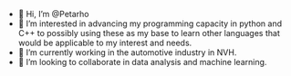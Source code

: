 - 👋 Hi, I’m @Petarho
- 👀 I’m interested in advancing my programming capacity in python and C++ to possibly using these as my base to learn other languages that would be applicable to my interest and needs.
- 🌱 I’m currently working in the automotive industry in NVH.
- 💞️ I’m looking to collaborate in data analysis and machine learning.

<!---
Petarho/Petarho is a ✨ special ✨ repository because its `README.md` (this file) appears on your GitHub profile.
You can click the Preview link to take a look at your changes.
--->
